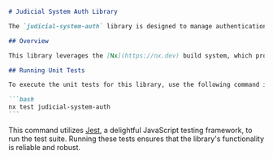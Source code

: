 ````markdown
# Judicial System Auth Library

The `judicial-system-auth` library is designed to manage authentication tasks within the judicial system application.

## Overview

This library leverages the [Nx](https://nx.dev) build system, which provides features for efficient and scalable development.

## Running Unit Tests

To execute the unit tests for this library, use the following command in your terminal:

```bash
nx test judicial-system-auth
```
````

This command utilizes [Jest](https://jestjs.io), a delightful JavaScript testing framework, to run the test suite. Running these tests ensures that the library's functionality is reliable and robust.

```

```
